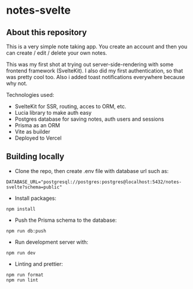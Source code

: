 # notes-svelte

## About this repository

This is a very simple note taking app. You create an account and then you can create / edit / delete your own notes.

This was my first shot at trying out server-side-rendering with some frontend framework (SvelteKit). I also did my first authentication, so that was pretty cool too. Also i added toast notifications everywhere because why not.

Technologies used:

- SvelteKit for SSR, routing, acces to ORM, etc.
- Lucia library to make auth easy
- Postgres database for saving notes, auth users and sessions
- Prisma as an ORM
- Vite as builder
- Deployed to Vercel

## Building locally

- Clone the repo, then create .env file with database url such as:

```
DATABASE_URL="postgresql://postgres:postgres@localhost:5432/notes-svelte?schema=public"
```

- Install packages:

```
npm install
```

- Push the Prisma schema to the database:

```
npm run db:push
```

- Run development server with:

```
npm run dev
```

- Linting and prettier:

```
npm run format
npm run lint
```
